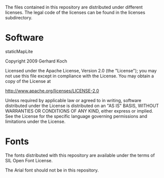 The files contained in this repository are distributed under different licenses.
The legal code of the licenses can be found in the licenses subdirectory.

# Software 

staticMapLite

Copyright 2009 Gerhard Koch

Licensed under the Apache License, Version 2.0 (the "License");
you may not use this file except in compliance with the License.
You may obtain a copy of the License at

http://www.apache.org/licenses/LICENSE-2.0

Unless required by applicable law or agreed to in writing, software
distributed under the License is distributed on an "AS IS" BASIS,
WITHOUT WARRANTIES OR CONDITIONS OF ANY KIND, either express or implied.
See the License for the specific language governing permissions and
limitations under the License.

# Fonts

The fonts distributed with this repository are available under the terms of SIL
Open Font License.

The Arial font should not be in this repository.
